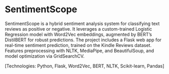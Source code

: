 # SentimentScope
SentimentScope is a hybrid sentiment analysis system for classifying text reviews as positive or negative. It leverages a custom-trained Logistic Regression model with Word2Vec embeddings, augmented by BERT’s DistilBERT for robust predictions. The project includes a Flask web app for real-time sentiment prediction, trained on the Kindle Reviews dataset. Features preprocessing with NLTK, MediaPipe, and BeautifulSoup, and model optimization via GridSearchCV.

[Technologies: Python, Flask, Word2Vec, BERT, NLTK, Scikit-learn, Pandas]
